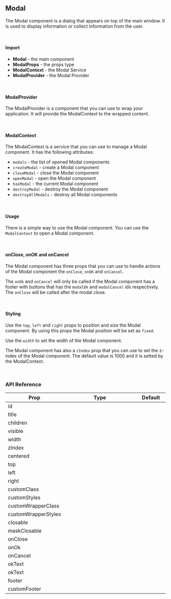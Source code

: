## Modal

The Modal component is a dialog that appears on top of the main window. It is used to display information or collect information from the user.

<div><LeSourceButton url="https://github.com/hiimlex/leux/tree/main/src/components/Modal"></LeSourceButton></div>

<br />

#### Import

<div>
<ModalImportPreview>
</ModalImportPreview>
</div>

- **Modal** - the main component
- **ModalProps** - the props type
- **ModalContext** - the Modal Service
- **ModalProvider** - the Modal Provider

<br />

#### ModalProvider

The ModalProvider is a component that you can use to wrap your application. It will provide the ModalContext to the wrapped content.

<div>
<ModalProviderPreview>
</ModalProviderPreview>
</div>

<br />

#### ModalContext

The ModalContext is a service that you can use to manage a Modal component. It has the following attributes:

- `modals` - the list of opened Modal components
- `createModal` - create a Modal component
- `closeModal` - close the Modal component
- `openModal` - open the Modal component
- `hasModal` - the current Modal component
- `destroyModal` - destroy the Modal component
- `destroyAllModals` - destroy all Modal components

<div>
<ModalContextPreview>
</ModalContextPreview>
</div>

<br />

#### Usage

There is a simple way to use the Modal component. You can use the `ModalContext` to open a Modal component.

<div>
<ModalUsagePreview>
</ModalUsagePreview>
<div>

<br />

#### onClose, onOK and onCancel

The Modal component has three props that you can use to handle actions of the Modal component the `onClose`, `onOK` and `onCancel`.

The `onOk` and `onCancel` will only be called if the Modal component has a footer with buttons that has the `modalOk` and `modalCancel` ids respectively. The `onClose` will be called after the modal close.

<div>
<ModalActionsPreview>
</ModalActionsPreview>
</div>

<br />

#### Styling

Use the `top`, `left` and `right` props to position and size the Modal component. By using this props the Modal position will be set as `fixed`.

<div>
<ModalPositionPreview>
</ModalPositionPreview>
</div>

Use the `width` to set the width of the Modal component.

<div>
<ModalSizePreview>
</ModalSizePreview>
</div>

The Modal component has also a `zIndex` prop that you can use to set the z-index of the Modal component. The default value is 1000 and it is setted by the ModalContext.

<br />

### API Reference

<div>
<table>
<thead>
<tr>
<th width="20%">Prop</th>
<th width="60%">Type</th>
<th width="20%">Default</th>
</tr>
</thead>
<tbody>
<tr>
<td><RequiredProp>id</RequiredProp></td>
<td><LeHighlighter language="tsx" code="string" style="soft" copy="'off'"></LeHighlighter></td>
<td><LeHighlighter language="tsx" code="null" style="soft" copy="'off'"></LeHighlighter></td>
</tr>
<tr>
<tr>
<td><RequiredProp>title</RequiredProp></td>
<td><LeHighlighter language="tsx" code="string" style="soft" copy="'off'"></LeHighlighter></td>
<td><LeHighlighter language="tsx" code="null" style="soft" copy="'off'"></LeHighlighter></td>
</tr>
<tr>
<td>children</td>
<td><LeHighlighter language="tsx" code="React.ReactNode" style="soft" copy="'off'"></LeHighlighter></td>
<td><LeHighlighter language="tsx" code="null" style="soft" copy="'off'"></LeHighlighter></td>
</tr>
<tr>
<td>visible</td>
<td><LeHighlighter language="tsx" code="boolean" style="soft" copy="'off'"></LeHighlighter></td>
<td><LeHighlighter language="tsx" code="true" style="soft" copy="'off'"></LeHighlighter></td>
</tr>
<tr>
<td>width</td>
<td><LeHighlighter language="tsx" code="React.CSSProperties['width']" style="soft" copy="'off'"></LeHighlighter></td>
<td><LeHighlighter language="tsx" code="'45%'" style="soft" copy="'off'"></LeHighlighter></td>
</tr>
<tr>
<td>zIndex</td>
<td><LeHighlighter language="tsx" code="React.CSSProperties['zIndex']" style="soft" copy="'off'"></LeHighlighter></td>
<td><LeHighlighter language="tsx" code="1000" style="soft" copy="'off'"></LeHighlighter></td>
</tr>
<tr>
<td>centered</td>
<td><LeHighlighter language="tsx" code="boolean" style="soft" copy="'off'"></LeHighlighter></td>
<td><LeHighlighter language="tsx" code="true" style="soft" copy="'off'"></LeHighlighter></td>
</tr>
<tr>
<td>top</td>
<td><LeHighlighter language="tsx" code="React.CSSProperties['top']" style="soft" copy="'off'"></LeHighlighter></td>
<td><LeHighlighter language="tsx" code="null" style="soft" copy="'off'"></LeHighlighter></td>
</tr>
<tr>
<td>left</td>
<td><LeHighlighter language="tsx" code="React.CSSProperties['left']" style="soft" copy="'off'"></LeHighlighter></td>
<td><LeHighlighter language="tsx" code="null" style="soft" copy="'off'"></LeHighlighter></td>
</tr>
<tr>
<td>right</td>
<td><LeHighlighter language="tsx" code="React.CSSProperties['right']" style="soft" copy="'off'"></LeHighlighter></td>
<td><LeHighlighter language="tsx" code="null" style="soft" copy="'off'"></LeHighlighter></td>
</tr>
<tr>
<td>customClass</td>
<td><LeHighlighter language="tsx" code="string" style="soft" copy="'off'"></LeHighlighter></td>
<td><LeHighlighter language="tsx" code="null" style="soft" copy="'off'"></LeHighlighter></td>
</tr>
<tr>
<td>customStyles</td>
<td><LeHighlighter language="tsx" code="React.CSSProperties" style="soft" copy="'off'"></LeHighlighter></td>
<td><LeHighlighter language="tsx" code="null" style="soft" copy="'off'"></LeHighlighter></td>
</tr>
<tr>
<td>customWrapperClass</td>
<td><LeHighlighter language="tsx" code="string" style="soft" copy="'off'"></LeHighlighter></td>
<td><LeHighlighter language="tsx" code="null" style="soft" copy="'off'"></LeHighlighter></td>
</tr>
<tr>
<td>customWrapperStyles</td>
<td><LeHighlighter language="tsx" code="React.CSSProperties" style="soft" copy="'off'"></LeHighlighter></td>
<td><LeHighlighter language="tsx" code="null" style="soft" copy="'off'"></LeHighlighter></td>
</tr>
<tr>
<td>closable</td>
<td><LeHighlighter language="tsx" code="boolean" style="soft" copy="'off'"></LeHighlighter></td>
<td><LeHighlighter language="tsx" code="true" style="soft" copy="'off'"></LeHighlighter></td>
</tr>
<tr>
<td>maskClosable</td>
<td><LeHighlighter language="tsx" code="boolean" style="soft" copy="'off'"></LeHighlighter></td>
<td><LeHighlighter language="tsx" code="true" style="soft" copy="'off'"></LeHighlighter></td>
</tr>
<tr>
<td>onClose</td>
<td><LeHighlighter language="tsx" code="() => void" style="soft" copy="'off'"></LeHighlighter></td>
<td><LeHighlighter language="tsx" code="null" style="soft" copy="'off'"></LeHighlighter></td>
</tr>
<tr>
<td>onOk</td>
<td><LeHighlighter language="tsx" code="ModalFooterFunction | (id:string, onClose: () => void) => void" style="soft" copy="'off'"></LeHighlighter></td>
<td><LeHighlighter language="tsx" code="null" style="soft" copy="'off'"></LeHighlighter></td>
</tr>
<tr>
<td>onCancel</td>
<td><LeHighlighter language="tsx" code="ModalFooterFunction | (id:string, onClose: () => void) => void" style="soft" copy="'off'"></LeHighlighter></td>
<td><LeHighlighter language="tsx" code="null" style="soft" copy="'off'"></LeHighlighter></td>
</tr>
<tr>
<td>okText</td>
<td><LeHighlighter language="tsx" code="string" style="soft" copy="'off'"></LeHighlighter></td>
<td><LeHighlighter language="tsx" code="'Ok'" style="soft" copy="'off'"></LeHighlighter></td>
</tr>
<tr>
<td>okText</td>
<td><LeHighlighter language="tsx" code="string" style="soft" copy="'off'"></LeHighlighter></td>
<td><LeHighlighter language="tsx" code="'Cancel'" style="soft" copy="'off'"></LeHighlighter></td>
</tr>
<tr>
<td>footer</td>
<td><LeHighlighter language="tsx" code="ModalFooterProps | ButtonProps[] | null" style="soft" copy="'off'"></LeHighlighter></td>
<td><LeHighlighter language="tsx" code="DEFAULT_BUTTON_PROPS" style="soft" copy="'off'"></LeHighlighter></td>
</tr>
<tr>
<td>customFooter</td>
<td><LeHighlighter language="tsx" code="React.ReactNode" style="soft" copy="'off'"></LeHighlighter></td>
<td><LeHighlighter language="tsx" code="null" style="soft" copy="'off'"></LeHighlighter></td>
</tr>
</tbody>
</table>
</div>

<br />